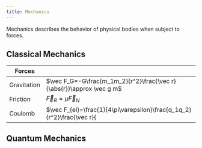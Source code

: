 ```yaml
---
title: Mechanics
---
```


Mechanics describes the behavior of physical bodies when subject to forces.

## Classical Mechanics

| Forces | |
|-----|----|
| Gravitation | $\vec F_G=-G\frac{m_1m_2}{r^2}\frac{\vec r}{\abs{r}}\approx \vec g m$ |
| Friction | $\vec F_R=\mu \vec F_N$ |
| Coulomb | $\vec F_{el}=\frac{1}{4\pi\varepsilon}\frac{q_1q_2}{r^2}\frac{\vec r}{|r|}$ |

<!-- Zentripetalkraft: & \vec F_{Z}=-m\frac{v^2}{r}\frac{\vec r}{|r|}=-m\omega^2r\frac{\vec r}{|r|}   \
 -->

## Quantum Mechanics
